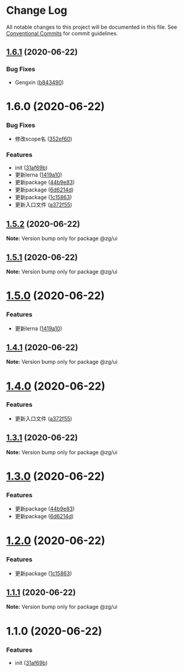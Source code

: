 # Change Log

All notable changes to this project will be documented in this file.
See [Conventional Commits](https://conventionalcommits.org) for commit guidelines.

## [1.6.1](https://github.com/KingGanZeng/learn-lerna/compare/@zenggan/ui@1.6.0...@zenggan/ui@1.6.1) (2020-06-22)


### Bug Fixes

* Gengxin ([b843490](https://github.com/KingGanZeng/learn-lerna/commit/b843490e01defee90b7e4847a7288d7c0c21c48c))





# 1.6.0 (2020-06-22)


### Bug Fixes

* 修改scope名 ([352ef60](https://github.com/KingGanZeng/learn-lerna/commit/352ef609d61d9ba884cbde4558efe43de4f92ea0))


### Features

* init ([31af69b](https://github.com/KingGanZeng/learn-lerna/commit/31af69b3efd65b460f761db560d49c55388fc10a))
* 更新lerna ([1419a10](https://github.com/KingGanZeng/learn-lerna/commit/1419a106e9a5f53eca3049e39585578c37cd4210))
* 更新package ([44b9e83](https://github.com/KingGanZeng/learn-lerna/commit/44b9e83e0cba05b1948b35911e1a16c4b0706fee))
* 更新package ([6d6214d](https://github.com/KingGanZeng/learn-lerna/commit/6d6214d585554eed4416986dc471f113ad69de13))
* 更新package ([1c15863](https://github.com/KingGanZeng/learn-lerna/commit/1c15863bd8f0ecc447506a4f8ba63d93e1517139))
* 更新入口文件 ([a372f55](https://github.com/KingGanZeng/learn-lerna/commit/a372f551f250dbc790cbbab8405e9e259fe4d53d))





## [1.5.2](https://github.com/KingGanZeng/learn-lerna/compare/@zg/ui@1.5.1...@zg/ui@1.5.2) (2020-06-22)

**Note:** Version bump only for package @zg/ui





## [1.5.1](https://github.com/KingGanZeng/learn-lerna/compare/@zg/ui@1.5.0...@zg/ui@1.5.1) (2020-06-22)

**Note:** Version bump only for package @zg/ui





# [1.5.0](https://github.com/KingGanZeng/learn-lerna/compare/@zg/ui@1.4.1...@zg/ui@1.5.0) (2020-06-22)


### Features

* 更新lerna ([1419a10](https://github.com/KingGanZeng/learn-lerna/commit/1419a106e9a5f53eca3049e39585578c37cd4210))





## [1.4.1](https://github.com/KingGanZeng/learn-lerna/compare/@zg/ui@1.4.0...@zg/ui@1.4.1) (2020-06-22)

**Note:** Version bump only for package @zg/ui





# [1.4.0](https://github.com/KingGanZeng/learn-lerna/compare/@zg/ui@1.3.1...@zg/ui@1.4.0) (2020-06-22)


### Features

* 更新入口文件 ([a372f55](https://github.com/KingGanZeng/learn-lerna/commit/a372f551f250dbc790cbbab8405e9e259fe4d53d))





## [1.3.1](https://github.com/KingGanZeng/learn-lerna/compare/@zg/ui@1.3.0...@zg/ui@1.3.1) (2020-06-22)

**Note:** Version bump only for package @zg/ui





# [1.3.0](https://github.com/KingGanZeng/learn-lerna/compare/@zg/ui@1.2.0...@zg/ui@1.3.0) (2020-06-22)


### Features

* 更新package ([44b9e83](https://github.com/KingGanZeng/learn-lerna/commit/44b9e83e0cba05b1948b35911e1a16c4b0706fee))
* 更新package ([6d6214d](https://github.com/KingGanZeng/learn-lerna/commit/6d6214d585554eed4416986dc471f113ad69de13))





# [1.2.0](https://github.com/KingGanZeng/learn-lerna/compare/@zg/ui@1.1.1...@zg/ui@1.2.0) (2020-06-22)


### Features

* 更新package ([1c15863](https://github.com/KingGanZeng/learn-lerna/commit/1c15863bd8f0ecc447506a4f8ba63d93e1517139))





## [1.1.1](https://github.com/KingGanZeng/learn-lerna/compare/@zg/ui@1.1.0...@zg/ui@1.1.1) (2020-06-22)

**Note:** Version bump only for package @zg/ui





# 1.1.0 (2020-06-22)


### Features

* init ([31af69b](https://github.com/KingGanZeng/learn-lerna/commit/31af69b3efd65b460f761db560d49c55388fc10a))
